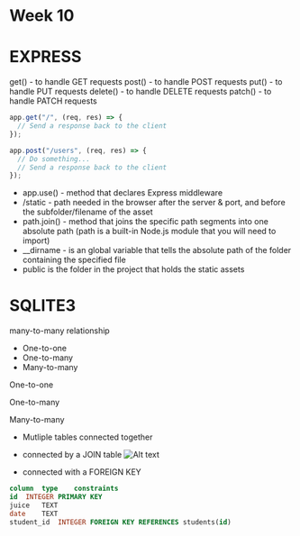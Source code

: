 # Week 10

# EXPRESS

get() - to handle GET requests
post() - to handle POST requests
put() - to handle PUT requests
delete() - to handle DELETE requests
patch() - to handle PATCH requests

```js
app.get("/", (req, res) => {
  // Send a response back to the client
});

app.post("/users", (req, res) => {
  // Do something...
  // Send a response back to the client
});
```

- app.use() - method that declares Express middleware
- /static - path needed in the browser after the server & port, and before the subfolder/filename of the asset
- path.join() - method that joins the specific path segments into one absolute path (path is a built-in Node.js module that you will need to import)
- \_\_dirname - is an global variable that tells the absolute path of the folder containing the specified file
- public is the folder in the project that holds the static assets

# SQLITE3

many-to-many relationship

- One-to-one
- One-to-many
- Many-to-many

One-to-one

One-to-many

Many-to-many

- Mutliple tables connected together
- connected by a JOIN table
  ![Alt text](https://appacademy-open-assets.s3-us-west-1.amazonaws.com/Module-SQL/assets/orders-erd-many-to-many.svg)

- connected with a FOREIGN KEY

```sql
column	type	constraints
id	INTEGER	PRIMARY KEY
juice	TEXT
date	TEXT
student_id	INTEGER	FOREIGN KEY REFERENCES students(id)
```
